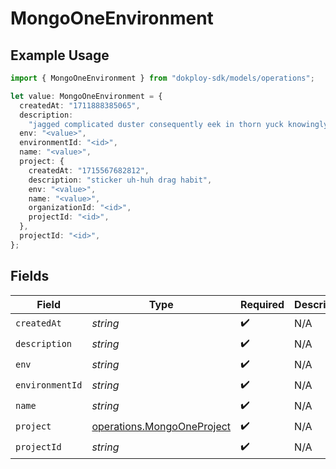 # MongoOneEnvironment

## Example Usage

```typescript
import { MongoOneEnvironment } from "dokploy-sdk/models/operations";

let value: MongoOneEnvironment = {
  createdAt: "1711888385065",
  description:
    "jagged complicated duster consequently eek in thorn yuck knowingly gentle",
  env: "<value>",
  environmentId: "<id>",
  name: "<value>",
  project: {
    createdAt: "1715567682812",
    description: "sticker uh-huh drag habit",
    env: "<value>",
    name: "<value>",
    organizationId: "<id>",
    projectId: "<id>",
  },
  projectId: "<id>",
};
```

## Fields

| Field                                                                    | Type                                                                     | Required                                                                 | Description                                                              |
| ------------------------------------------------------------------------ | ------------------------------------------------------------------------ | ------------------------------------------------------------------------ | ------------------------------------------------------------------------ |
| `createdAt`                                                              | *string*                                                                 | :heavy_check_mark:                                                       | N/A                                                                      |
| `description`                                                            | *string*                                                                 | :heavy_check_mark:                                                       | N/A                                                                      |
| `env`                                                                    | *string*                                                                 | :heavy_check_mark:                                                       | N/A                                                                      |
| `environmentId`                                                          | *string*                                                                 | :heavy_check_mark:                                                       | N/A                                                                      |
| `name`                                                                   | *string*                                                                 | :heavy_check_mark:                                                       | N/A                                                                      |
| `project`                                                                | [operations.MongoOneProject](../../models/operations/mongooneproject.md) | :heavy_check_mark:                                                       | N/A                                                                      |
| `projectId`                                                              | *string*                                                                 | :heavy_check_mark:                                                       | N/A                                                                      |